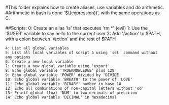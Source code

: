 #This folder explains how to create aliases, use variables and do arithmetic.
#Arithmetic in bash is done '$((expression))', with the same operations as C.

##Scripts:
	0: Create an alias 'ls' that executes 'rm *' (evil)
	1: Use the '$USER' variable to say hello to the current user
	2: Add '/action' to $PATH, with a colon between '/action' and the rest of $PATH

	4: List all global variables
	5: List all local variables of script 5 using 'set' command without any options
	6: Create a new local variable
	7: Create a new global variable using 'export'
	8: Echo global variable 'TRUEKNOWLEDGE' plus 128
	9: Echo global variable 'POWER' divided by 'DIVIDE'
	10: Echo global variable 'BREATH' to the power of 'LOVE'
	11: Echo global variable 'BINARY' number in base 10
	12: Echo all combinations of non-capital letters without 'oo'
	13: Printf global float 'NUM' to two decimals of presicion
	14: Echo global variable 'DECIMAL' in hexadecimal

